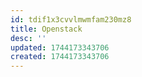 ```yaml
---
id: tdif1x3cvvlmwmfam230mz8
title: Openstack
desc: ''
updated: 1744173343706
created: 1744173343706
---
```

